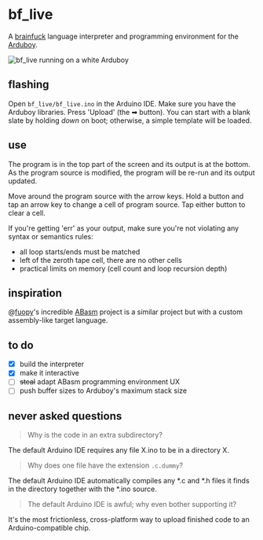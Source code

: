 # bf\_live

A [brainfuck](https://en.wikipedia.org/wiki/Brainfuck) language interpreter and programming environment for the [Arduboy](http://community.arduboy.com/).

<img src="https://kuuv.io/i/Zh4oCHB.png" alt="bf_live running on a white Arduboy" />

## flashing

Open `bf_live/bf_live.ino` in the Arduino IDE. Make sure you have the Arduboy libraries. Press 'Upload' (the &#x27a1; button). You can start with a blank slate by holding _down_ on boot; otherwise, a simple template will be loaded.

## use

The program is in the top part of the screen and its output is at the bottom. As the program source is modified, the program will be re-run and its output updated.

Move around the program source with the arrow keys. Hold a button and tap an arrow key to change a cell of program source. Tap either button to clear a cell.

If you're getting 'err' as your output, make sure you're not violating any syntax or semantics rules:

  - all loop starts/ends must be matched
  - left of the zeroth tape cell, there are no other cells
  - practical limits on memory (cell count and loop recursion depth)

## inspiration

@[fuopy](https://github.com/fuopy)'s incredible [ABasm](https://github.com/fuopy/ABasm) project is a similar project but with a custom assembly-like target language.

## to do

  - [X] build the interpreter
  - [X] make it interactive
  - [ ] ~~steal~~ adapt ABasm programming environment UX
  - [ ] push buffer sizes to Arduboy's maximum stack size

## never asked questions

> Why is the code in an extra subdirectory?

The default Arduino IDE requires any file X.ino to be in a directory X.

> Why does one file have the extension `.c.dummy`?

The default Arduino IDE automatically compiles any \*.c and \*.h files it finds in the directory together with the \*.ino source.

> The default Arduino IDE is awful; why even bother supporting it?

It's the most frictionless, cross-platform way to upload finished code to an Arduino-compatible chip.
